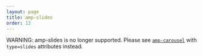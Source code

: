 ```yaml
---
layout: page
title: amp-slides
order: 13
---
```

<!---
Copyright 2015 The AMP HTML Authors. All Rights Reserved.

Licensed under the Apache License, Version 2.0 (the "License");
you may not use this file except in compliance with the License.
You may obtain a copy of the License at

      http://www.apache.org/licenses/LICENSE-2.0

Unless required by applicable law or agreed to in writing, software
distributed under the License is distributed on an "AS-IS" BASIS,
WITHOUT WARRANTIES OR CONDITIONS OF ANY KIND, either express or implied.
See the License for the specific language governing permissions and
limitations under the License.
-->



WARNING: amp-slides is no longer supported. Please see [`amp-carousel`](https://github.com/ampproject/amphtml/blob/master/extensions/amp-slides/../amp-carousel/amp-carousel.md)
with `type=slides` attributes instead.
